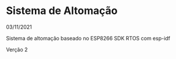 # Sistema de Altomação

03/11/2021

Sistema de altomação baseado no ESP8266 SDK RTOS com esp-idf

Verção 2
